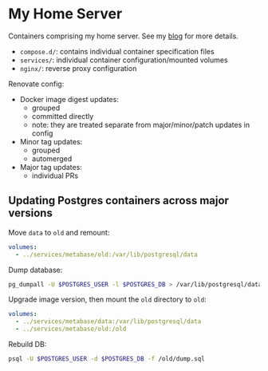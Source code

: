 # My Home Server

Containers comprising my home server. See my [blog] for more details.

- `compose.d/`: contains individual container specification files
- `services/`: individual container configuration/mounted volumes
- `nginx/`: reverse proxy configuration

Renovate config:

- Docker image digest updates:
  - grouped
  - committed directly
  - note: they are treated separate from major/minor/patch updates in config
- Minor tag updates:
  - grouped
  - automerged
- Major tag updates:
  - individual PRs

## Updating Postgres containers across major versions

Move `data` to `old` and remount:

```yml
volumes:
  - ../services/metabase/old:/var/lib/postgresql/data
```

Dump database:

```sh
pg_dumpall -U $POSTGRES_USER -l $POSTGRES_DB > /var/lib/postgresql/data/dump.sql
```

Upgrade image version, then mount the `old` directory to `old`:

```yml
volumes:
  - ../services/metabase/data:/var/lib/postgresql/data
  - ../services/metabase/old:/old
```

Rebuild DB:

```sh
psql -U $POSTGRES_USER -d $POSTGRES_DB -f /old/dump.sql
```

[blog]: https://nicholaslyz.com/blog/2022/05/22/my-self-hosting-journey/
